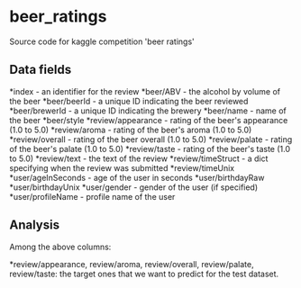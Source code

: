 # beer_ratings
Source code for kaggle competition 'beer ratings'

## Data fields
*index - an identifier for the review
*beer/ABV - the alcohol by volume of the beer
*beer/beerId - a unique ID indicating the beer reviewed
*beer/brewerId - a unique ID indicating the brewery
*beer/name - name of the beer
*beer/style
*review/appearance - rating of the beer's appearance (1.0 to 5.0)
*review/aroma - rating of the beer's aroma (1.0 to 5.0)
*review/overall - rating of the beer overall (1.0 to 5.0)
*review/palate - rating of the beer's palate (1.0 to 5.0)
*review/taste - rating of the beer's taste (1.0 to 5.0)
*review/text - the text of the review
*review/timeStruct - a dict specifying when the review was submitted
*review/timeUnix
*user/ageInSeconds - age of the user in seconds
*user/birthdayRaw
*user/birthdayUnix
*user/gender - gender of the user (if specified)
*user/profileName - profile name of the user

## Analysis
Among the above columns:

   *review/appearance, review/aroma, review/overall, review/palate, review/taste: the target ones that we want to predict   for the test dataset. 
      
